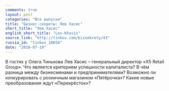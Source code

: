 ```yaml
---
comments: true
layout: post
categories: "Все выпуски"
title: "Бизнес-секреты: Лев Хасис"
short_title: "Лев Хасис"
english_short_title: "Lev-Khasis"
source_link: "http://tinkov.com/bizsekrety/43"
russia_id: "tinkov_10656"
date: "2010-07-19"
---
```

В гостях у Олега Тинькова Лев Хасис – генеральный директор «X5 Retail Group». Что является критерием успешности капиталиста? В чём разница между бизнесменами и предпринимателями? Возможно ли конкурировать с розничным магазином «Пятёрочка»? Какие новые преобразования ждут «Перекрёсток»?
